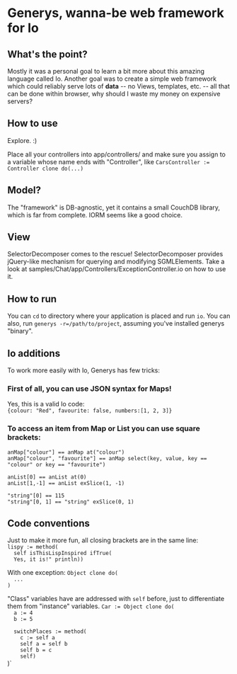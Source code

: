 Generys, wanna-be web framework for Io
======================================

What's the point?
-----------------
Mostly it was a personal goal to learn a bit more about this amazing language called Io. 
Another goal was to create a simple web framework which could
reliably serve lots of **data** -- no Views, templates, etc. -- all that can be done within browser,
why should I waste my money on expensive servers?

How to use
----------
Explore. :)

Place all your controllers into app/controllers/ and make sure you assign to
a variable whose name ends with "Controller", like `CarsController := Controller clone do(...)`

Model?
------
The "framework" is DB-agnostic, yet it contains a small CouchDB library, which is
far from complete. IORM seems like a good choice.

View
----
SelectorDecomposer comes to the rescue! SelectorDecomposer provides jQuery-like mechanism
for querying and modifying SGMLElements.
Take a look at samples/Chat/app/Controllers/ExceptionController.io on how to use it.

How to run
----------
You can `cd` to directory where your application is placed and run `io`.
You can also, run `generys -r=/path/to/project`, assuming you've installed generys "binary".

Io additions
------------
To work more easily with Io, Generys has few tricks:
### First of all, you can use JSON syntax for Maps!
Yes, this is a valid Io code:  
`{colour: "Red", favourite: false, numbers:[1, 2, 3]}`  

### To access an item from Map or List you can use square brackets:  
`anMap["colour"] == anMap at("colour")`  
`anMap["colour", "favourite"] == anMap select(key, value, key == "colour" or key == "favourite")`
  
`anList[0] == anList at(0)`  
`anList[1,-1] == anList exSlice(1, -1)`  
  
`"string"[0] == 115`  
`"string"[0, 1] == "string" exSlice(0, 1)`  

Code conventions
----------------
Just to make it more fun, all closing brackets are in the same line:  
`lispy := method(`  
`  self isThisLispInspired ifTrue(`  
`  Yes, it is!" println))`  
  
With one exception:
`Object clone do(`  
`  ...`  
`)`  

"Class" variables have are addressed with `self` before, just to differentiate them from "instance" variables.
`Car := Object clone do(`  
`  a := 4`  
`  b := 5`  
  
`  switchPlaces := method(`  
`    c := self a`  
`    self a = self b`  
`    self b = c`  
`    self)`  
)`
